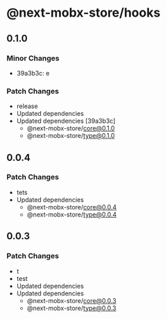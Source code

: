# @next-mobx-store/hooks

## 0.1.0

### Minor Changes

- 39a3b3c: e

### Patch Changes

- release
- Updated dependencies
- Updated dependencies [39a3b3c]
  - @next-mobx-store/core@0.1.0
  - @next-mobx-store/type@0.1.0

## 0.0.4

### Patch Changes

- tets
- Updated dependencies
  - @next-mobx-store/core@0.0.4
  - @next-mobx-store/type@0.0.4

## 0.0.3

### Patch Changes

- t
- test
- Updated dependencies
- Updated dependencies
  - @next-mobx-store/core@0.0.3
  - @next-mobx-store/type@0.0.3
